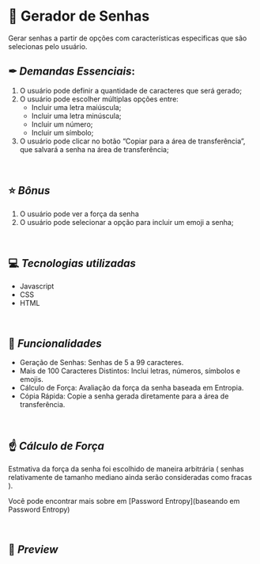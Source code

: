 # 🔑 Gerador de Senhas

Gerar senhas a partir de opções com características especificas que são selecionas pelo usuário.
&nbsp;

## ✒ _Demandas Essenciais_:

1. O usuário pode definir a quantidade de caracteres que será gerado;
2. O usuário pode escolher múltiplas opções entre:
    - Incluir uma letra maiúscula;
    - Incluir uma letra minúscula;
    - Incluir um número;
    - Incluir um símbolo;
3. O usuário pode clicar no botão “Copiar para a área de transferência”, que salvará a senha na área de transferência;</br>

&nbsp;

## ⭐ _Bônus_

1. O usuário pode ver a força da senha
2. O usuário pode selecionar a opção para incluir um emoji a senha;

&nbsp;

## 💻 _Tecnologias utilizadas_

-   Javascript
-   CSS
-   HTML

&nbsp;

## 🎲 _Funcionalidades_

-   Geração de Senhas: Senhas de 5 a 99 caracteres.
-   Mais de 100 Caracteres Distintos: Inclui letras, números, símbolos e emojis.
-   Cálculo de Força: Avaliação da força da senha baseada em Entropia.
-   Cópia Rápida: Copie a senha gerada diretamente para a área de transferência.

&nbsp;

## ☝ _Cálculo de Força_

Estmativa da força da senha foi escolhido de maneira arbitrária ( senhas relativamente de tamanho mediano ainda serão consideradas como fracas ).

Você pode encontrar mais sobre em [Password Entropy](baseando em Password Entropy)

&nbsp;

## 👀 _Preview_
